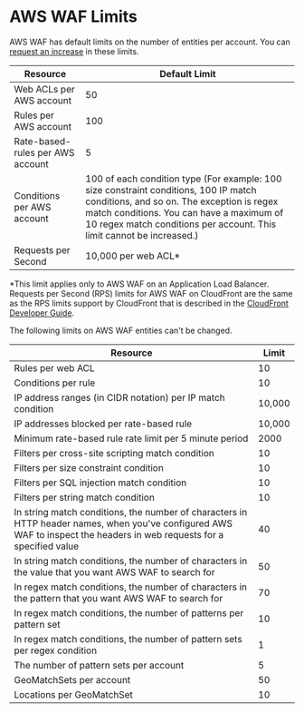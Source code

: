 # AWS WAF Limits<a name="limits"></a>

AWS WAF has default limits on the number of entities per account\. You can [request an increase](https://console.aws.amazon.com/support/home#/case/create?issueType=service-limit-increase&limitType=service-code-waf) in these limits\.


| Resource | Default Limit | 
| --- | --- | 
| Web ACLs per AWS account | 50 | 
| Rules per AWS account | 100 | 
| Rate\-based\-rules per AWS account | 5 | 
| Conditions per AWS account | 100 of each condition type \(For example: 100 size constraint conditions, 100 IP match conditions, and so on\. The exception is regex match conditions\. You can have a maximum of 10 regex match conditions per account\. This limit cannot be increased\.\) | 
| Requests per Second | 10,000 per web ACL\* | 

\*This limit applies only to AWS WAF on an Application Load Balancer\. Requests per Second \(RPS\) limits for AWS WAF on CloudFront are the same as the RPS limits support by CloudFront that is described in the [CloudFront Developer Guide](http://docs.aws.amazon.com/AmazonCloudFront/latest/DeveloperGuide/cloudfront-limits.html)\.

The following limits on AWS WAF entities can't be changed\.


| Resource | Limit | 
| --- | --- | 
| Rules per web ACL | 10 | 
| Conditions per rule | 10 | 
| IP address ranges \(in CIDR notation\) per IP match condition | 10,000 | 
| IP addresses blocked per rate\-based rule | 10,000 | 
| Minimum rate\-based rule rate limit per 5 minute period | 2000 | 
| Filters per cross\-site scripting match condition | 10 | 
| Filters per size constraint condition | 10 | 
| Filters per SQL injection match condition | 10 | 
| Filters per string match condition | 10 | 
| In string match conditions, the number of characters in HTTP header names, when you've configured AWS WAF to inspect the headers in web requests for a specified value | 40 | 
| In string match conditions, the number of characters in the value that you want AWS WAF to search for | 50 | 
| In regex match conditions, the number of characters in the pattern that you want AWS WAF to search for | 70 | 
| In regex match conditions, the number of patterns per pattern set | 10 | 
| In regex match conditions, the number of pattern sets per regex condition | 1 | 
| The number of pattern sets per account | 5 | 
| GeoMatchSets per account | 50 | 
| Locations per GeoMatchSet | 10 | 